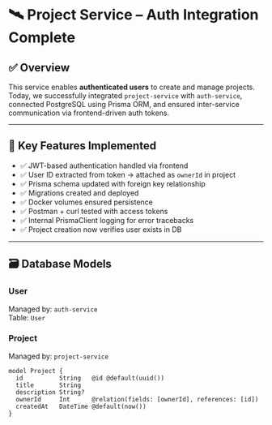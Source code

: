 # 🛰️ Project Service – Auth Integration Complete

## ✅ Overview

This service enables **authenticated users** to create and manage projects.  
Today, we successfully integrated `project-service` with `auth-service`, connected PostgreSQL using Prisma ORM, and ensured inter-service communication via frontend-driven auth tokens.

---

## 🔧 Key Features Implemented

- ✅ JWT-based authentication handled via frontend
- ✅ User ID extracted from token → attached as `ownerId` in project
- ✅ Prisma schema updated with foreign key relationship
- ✅ Migrations created and deployed
- ✅ Docker volumes ensured persistence
- ✅ Postman + curl tested with access tokens
- ✅ Internal PrismaClient logging for error tracebacks
- ✅ Project creation now verifies user exists in DB

---

## 🗃️ Database Models

### User
Managed by: `auth-service`  
Table: `User`

### Project
Managed by: `project-service`

```prisma
model Project {
  id          String   @id @default(uuid())
  title       String
  description String?
  ownerId     Int      @relation(fields: [ownerId], references: [id])
  createdAt   DateTime @default(now())
}
